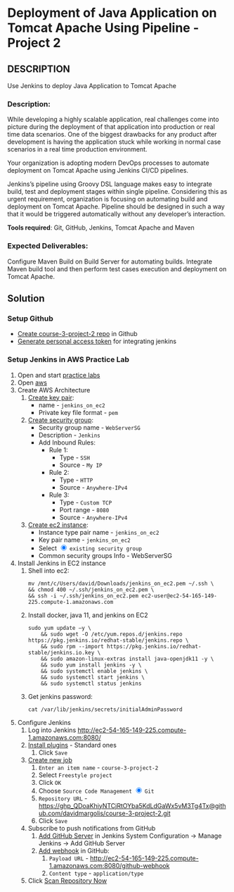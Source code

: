 # Deployment of Java Application on Tomcat Apache Using Pipeline - Project 2 

## DESCRIPTION

Use Jenkins to deploy Java Application to Tomcat Apache

### Description:

While developing a highly scalable application, real challenges come into picture during the deployment of that application into production or real time data scenarios. One of the biggest drawbacks for any product after development is having the application stuck while working in normal case scenarios in a real time production environment.

Your organization is adopting modern DevOps processes to automate deployment on Tomcat Apache using Jenkins CI/CD pipelines.

Jenkins’s pipeline using Groovy DSL language makes easy to integrate build, test and deployment stages within single pipeline. Considering this as urgent requirement, organization is focusing on automating build and deployment on Tomcat Apache. Pipeline should be designed in such a way that it would be triggered automatically without any developer’s interaction.

__Tools required__: Git, GitHub, Jenkins, Tomcat Apache and Maven

### Expected Deliverables:

Configure Maven Build on Build Server for automating builds.
Integrate Maven build tool and then perform test cases execution and deployment on Tomcat Apache.

## Solution

### Setup Github

- [Create course-3-project-2 repo](https://github.com/davidmargolis/course-3-project-2) in Github
- [Generate personal access token](https://github.com/settings/tokens/new) for integrating jenkins

### Setup Jenkins in AWS Practice Lab

1. Open and start [practice labs](https://caltech.lms.simplilearn.com/courses/4041/-PG-DO---CI%2FCD-Pipeline-with-Jenkins/practice-labs)
1. Open [aws](https://us-east-1.console.aws.amazon.com/console/home?region=us-east-1#)
1. Create AWS Architecture
    1. [Create key pair](https://us-east-1.console.aws.amazon.com/ec2/v2/home?region=us-east-1#CreateKeyPair:):
        - name - `jenkins_on_ec2`
        - Private key file format - `pem`
    1. [Create security group](https://us-east-1.console.aws.amazon.com/ec2/v2/home?region=us-east-1#CreateSecurityGroup:):
        - Security group name - `WebServerSG`
        - Description - `Jenkins`
        - Add Inbound Rules:
            - Rule 1:
                - Type - `SSH`
                - Source - `My IP`
            - Rule 2:
                - Type - `HTTP`
                - Source - `Anywhere-IPv4`
            - Rule 3:
                - Type - `Custom TCP`
                - Port range - `8080`
                - Source - `Anywhere-IPv4`
    1. [Create ec2 instance](https://us-east-1.console.aws.amazon.com/ec2/v2/home?region=us-east-1#LaunchInstances:):
        - Instance type pair name - `jenkins_on_ec2`
        - Key pair name - `jenkins_on_ec2`
        - Select <input type=radio checked> `existing security group`
        - Common security groups Info - WebServerSG
1. Install Jenkins in EC2 instance
    1. Shell into ec2:
        ```
        mv /mnt/c/Users/david/Downloads/jenkins_on_ec2.pem ~/.ssh \
        && chmod 400 ~/.ssh/jenkins_on_ec2.pem \
        && ssh -i ~/.ssh/jenkins_on_ec2.pem ec2-user@ec2-54-165-149-225.compute-1.amazonaws.com
        ```
    1. Install docker, java 11, and jenkins on EC2
        ```
        sudo yum update –y \
            && sudo wget -O /etc/yum.repos.d/jenkins.repo https://pkg.jenkins.io/redhat-stable/jenkins.repo \
            && sudo rpm --import https://pkg.jenkins.io/redhat-stable/jenkins.io.key \
            && sudo amazon-linux-extras install java-openjdk11 -y \
            && sudo yum install jenkins -y \
            && sudo systemctl enable jenkins \
            && sudo systemctl start jenkins \
            && sudo systemctl status jenkins
        ```
    1. Get jenkins password:
        ```
        cat /var/lib/jenkins/secrets/initialAdminPassword
        ```
    <!-- 1. Install git and maven
        ```
        sudo yum update -y \
            && sudo yum install git maven -y
        ``` -->
1. Configure Jenkins
    1. Log into Jenkins <http://ec2-54-165-149-225.compute-1.amazonaws.com:8080/>
    1. [Install plugins](http://ec2-54-165-149-225.compute-1.amazonaws.com:8080/pluginManager/available) - Standard ones
        1. Click `Save`
    1. [Create new job](http://ec2-54-165-149-225.compute-1.amazonaws.com:8080/view/all/newJob)
        1. `Enter an item name` - `course-3-project-2`
        1. Select `Freestyle project`
        1. Click `OK`
        1. Choose `Source Code Management` <input type="radio" checked> `Git`
        1. `Repository URL` - <https://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@github.com/davidmargolis/course-3-project-2.git>
        1. Click `Save`
    1. Subscribe to push notifications from GitHub
        1. [Add GitHub Server]() in Jenkins System Configuration -> Manage Jenkins -> Add GitHub Server
        1. [Add webhook](https://github.com/davidmargolis/course-3-project-2/settings/hooks/new) in GitHub:
            1. `Payload URL` - <http://ec2-54-165-149-225.compute-1.amazonaws.com:8080/github-webhook>
            1. `Content type` - `application/type`
    1. Click [Scan Repository Now](http://ec2-54-165-149-225.compute-1.amazonaws.com:8080/job/pipeline/indexing/console)

